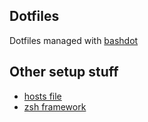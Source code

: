 ## Dotfiles

Dotfiles managed with [bashdot](https://github.com/bashdot/bashdot)


## Other setup stuff
- [hosts file](https://someonewhocares.org/hosts/)
- [zsh framework](https://github.com/sorin-ionescu/prezto)
